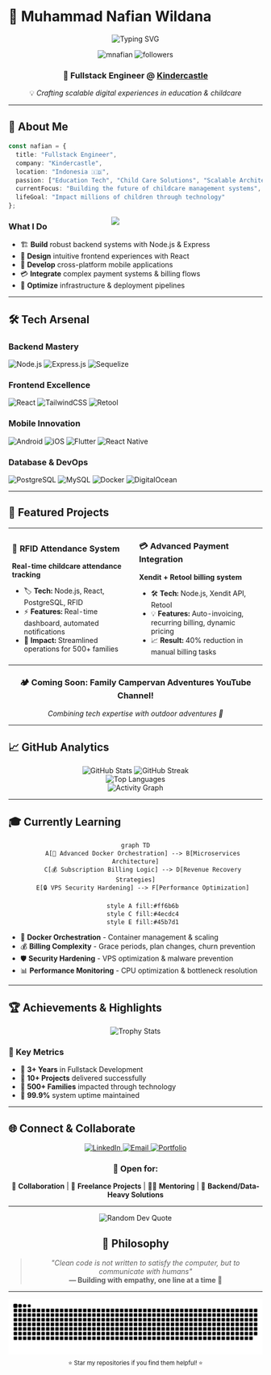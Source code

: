 # 🌟 Muhammad Nafian Wildana

<div align="center">
  <img src="https://readme-typing-svg.herokuapp.com?font=Fira+Code&size=30&pause=1000&color=36BCF7&width=435&lines=Fullstack+Engineer;Tech+Enthusiast;Problem+Solver;Digital+Innovator" alt="Typing SVG" />
</div>

<p align="center">
  <img src="https://komarev.com/ghpvc/?username=mnafian&label=Profile%20views&color=0e75b6&style=flat" alt="mnafian" />
  <img src="https://img.shields.io/github/followers/mnafian?label=Followers&style=social" alt="followers" />
</p>

<div align="center">
  <h3>🚀 Fullstack Engineer @ <a href="#">Kindercastle</a></h3>
  <p>💡 <i>Crafting scalable digital experiences in education & childcare</i></p>
</div>

---

## 🎯 About Me

```typescript
const nafian = {
  title: "Fullstack Engineer",
  company: "Kindercastle",
  location: "Indonesia 🇮🇩",
  passion: ["Education Tech", "Child Care Solutions", "Scalable Architecture"],
  currentFocus: "Building the future of childcare management systems",
  lifeGoal: "Impact millions of children through technology"
};
```

<img align="right" src="https://media.giphy.com/media/L1R1tvI9svkIWwpVYr/giphy.gif" width="300"/>

### What I Do
- 🏗️ **Build** robust backend systems with Node.js & Express
- 🎨 **Design** intuitive frontend experiences with React
- 📱 **Develop** cross-platform mobile applications
- 💳 **Integrate** complex payment systems & billing flows
- 🔧 **Optimize** infrastructure & deployment pipelines

---

## 🛠️ Tech Arsenal

### Backend Mastery
![Node.js](https://img.shields.io/badge/Node.js-43853D?style=for-the-badge&logo=node.js&logoColor=white)
![Express.js](https://img.shields.io/badge/Express.js-404D59?style=for-the-badge)
![Sequelize](https://img.shields.io/badge/Sequelize-52B0E7?style=for-the-badge&logo=Sequelize&logoColor=white)

### Frontend Excellence
![React](https://img.shields.io/badge/React-20232A?style=for-the-badge&logo=react&logoColor=61DAFB)
![TailwindCSS](https://img.shields.io/badge/Tailwind_CSS-38B2AC?style=for-the-badge&logo=tailwind-css&logoColor=white)
![Retool](https://img.shields.io/badge/Retool-3D3D3D?style=for-the-badge&logo=retool&logoColor=white)

### Mobile Innovation
![Android](https://img.shields.io/badge/Android-3DDC84?style=for-the-badge&logo=android&logoColor=white)
![iOS](https://img.shields.io/badge/iOS-000000?style=for-the-badge&logo=ios&logoColor=white)
![Flutter](https://img.shields.io/badge/Flutter-02569B?style=for-the-badge&logo=flutter&logoColor=white)
![React Native](https://img.shields.io/badge/React_Native-20232A?style=for-the-badge&logo=react&logoColor=61DAFB)

### Database & DevOps
![PostgreSQL](https://img.shields.io/badge/PostgreSQL-316192?style=for-the-badge&logo=postgresql&logoColor=white)
![MySQL](https://img.shields.io/badge/MySQL-005C84?style=for-the-badge&logo=mysql&logoColor=white)
![Docker](https://img.shields.io/badge/Docker-2496ED?style=for-the-badge&logo=docker&logoColor=white)
![DigitalOcean](https://img.shields.io/badge/Digital_Ocean-0080FF?style=for-the-badge&logo=DigitalOcean&logoColor=white)

---

## 🚧 Featured Projects

<table>
<tr>
<td width="50%">

### 🔄 RFID Attendance System
**Real-time childcare attendance tracking**
- 🏷️ **Tech:** Node.js, React, PostgreSQL, RFID
- ⚡ **Features:** Real-time dashboard, automated notifications
- 🎯 **Impact:** Streamlined operations for 500+ families

</td>
<td width="50%">

### 💳 Advanced Payment Integration
**Xendit + Retool billing system**
- 🛠️ **Tech:** Node.js, Xendit API, Retool
- 💡 **Features:** Auto-invoicing, recurring billing, dynamic pricing
- 📈 **Result:** 40% reduction in manual billing tasks

</td>
</tr>
</table>

<div align="center">
  <h3>🏕️ Coming Soon: Family Campervan Adventures YouTube Channel!</h3>
  <p><i>Combining tech expertise with outdoor adventures 🎥</i></p>
</div>

---

## 📈 GitHub Analytics

<div align="center">
  <img src="https://github-readme-stats.vercel.app/api?username=mnafian&show_icons=true&theme=radical&count_private=true" alt="GitHub Stats" height="200"/>
  <img src="https://github-readme-streak-stats.herokuapp.com/?user=mnafian&theme=radical" alt="GitHub Streak" height="200"/>
</div>

<div align="center">
  <img src="https://github-readme-stats.vercel.app/api/top-langs/?username=mnafian&layout=compact&theme=radical&langs_count=8" alt="Top Languages"/>
</div>

<div align="center">
  <img src="https://github-readme-activity-graph.vercel.app/graph?username=mnafian&theme=radical" alt="Activity Graph"/>
</div>

---

## 🎓 Currently Learning

<div align="center">

```mermaid
graph TD
    A[🐳 Advanced Docker Orchestration] --> B[Microservices Architecture]
    C[💰 Subscription Billing Logic] --> D[Revenue Recovery Strategies]
    E[🔒 VPS Security Hardening] --> F[Performance Optimization]
    
    style A fill:#ff6b6b
    style C fill:#4ecdc4
    style E fill:#45b7d1
```

</div>

- 🐳 **Docker Orchestration** - Container management & scaling
- 💰 **Billing Complexity** - Grace periods, plan changes, churn prevention
- 🛡️ **Security Hardening** - VPS optimization & malware prevention
- 📊 **Performance Monitoring** - CPU optimization & bottleneck resolution

---

## 🏆 Achievements & Highlights

<div align="center">
  <img src="https://github-profile-trophy.vercel.app/?username=mnafian&theme=radical&column=6&margin-w=15&margin-h=15" alt="Trophy Stats"/>
</div>

### 🎯 Key Metrics
- 💼 **3+ Years** in Fullstack Development
- 🚀 **10+ Projects** delivered successfully  
- 👥 **500+ Families** impacted through technology
- 🔧 **99.9%** system uptime maintained

---

## 🌐 Connect & Collaborate

<div align="center">
  <a href="https://www.linkedin.com/in/mnafian">
    <img src="https://img.shields.io/badge/LinkedIn-0077B5?style=for-the-badge&logo=linkedin&logoColor=white" alt="LinkedIn"/>
  </a>
  <a href="mailto:nafianwildana@gmail.com">
    <img src="https://img.shields.io/badge/Email-D14836?style=for-the-badge&logo=gmail&logoColor=white" alt="Email"/>
  </a>
  <a href="#">
    <img src="https://img.shields.io/badge/Portfolio-000000?style=for-the-badge&logo=About.me&logoColor=white" alt="Portfolio"/>
  </a>
</div>

<div align="center">
  <h3>💝 Open for:</h3>
  <p>
    🤝 <strong>Collaboration</strong> | 💼 <strong>Freelance Projects</strong> | 🧑‍💻 <strong>Mentoring</strong> | 🎯 <strong>Backend/Data-Heavy Solutions</strong>
  </p>
</div>

---

<div align="center">
  <img src="https://quotes-github-readme.vercel.app/api?type=horizontal&theme=radical" alt="Random Dev Quote"/>
</div>

<div align="center">
  <h2>💭 Philosophy</h2>
  <blockquote>
    <i>"Clean code is not written to satisfy the computer, but to communicate with humans"</i><br>
    <strong>— Building with empathy, one line at a time 💚</strong>
  </blockquote>
</div>

---

<div align="center">
  <img src="https://raw.githubusercontent.com/platane/snk/output/github-contribution-grid-snake.svg" alt="Snake animation" />
</div>

<div align="center">
  <sub>⭐ Star my repositories if you find them helpful! ⭐</sub>
</div>
